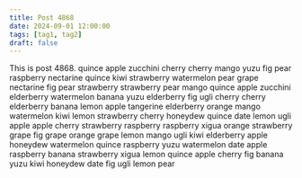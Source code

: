 ```yaml
---
title: Post 4868
date: 2024-09-01 12:00:00
tags: [tag1, tag2]
draft: false
---
```

This is post 4868.
quince
apple
zucchini
cherry
cherry
mango
yuzu
fig
pear
raspberry
nectarine
quince
kiwi
strawberry
watermelon
pear
grape
nectarine
fig
pear
strawberry
strawberry
pear
mango
quince
apple
zucchini
elderberry
watermelon
banana
yuzu
elderberry
fig
ugli
cherry
cherry
elderberry
banana
lemon
apple
tangerine
elderberry
orange
mango
watermelon
kiwi
lemon
strawberry
cherry
honeydew
quince
date
lemon
ugli
apple
apple
cherry
strawberry
raspberry
raspberry
xigua
orange
strawberry
grape
fig
grape
orange
grape
lemon
mango
ugli
kiwi
elderberry
apple
honeydew
watermelon
quince
raspberry
yuzu
watermelon
date
apple
raspberry
banana
strawberry
xigua
lemon
quince
apple
cherry
fig
banana
yuzu
kiwi
honeydew
date
fig
ugli
lemon
pear
